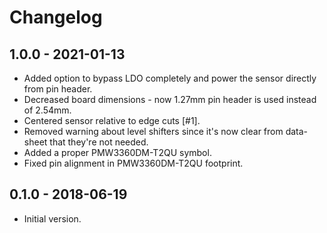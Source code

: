 # Changelog

## 1.0.0 - 2021-01-13
- Added option to bypass LDO completely and power the sensor directly from pin header.
- Decreased board dimensions - now 1.27mm pin header is used instead of 2.54mm.
- Centered sensor relative to edge cuts [#1].
- Removed warning about level shifters since it's now clear from data-sheet that they're not needed.
- Added a proper PMW3360DM-T2QU symbol.
- Fixed pin alignment in PMW3360DM-T2QU footprint.

## 0.1.0 - 2018-06-19
- Initial version.
